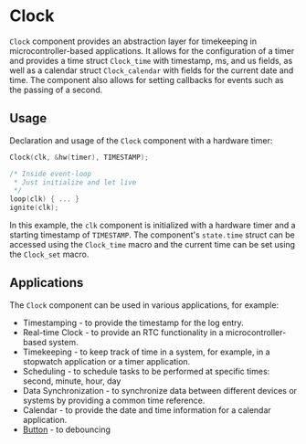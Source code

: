 # Clock

`Clock` component provides an abstraction layer for timekeeping in microcontroller-based applications. It allows for the configuration of a timer and provides a time struct `Clock_time` with timestamp, ms, and us fields, as well as a calendar struct `Clock_calendar` with fields for the current date and time. The component also allows for setting callbacks for events such as the passing of a second.

## Usage

Declaration and usage of the `Clock` component with a hardware timer:

```c
Clock(clk, &hw(timer), TIMESTAMP);

/* Inside event-loop
 * Just initialize and let live
 */
loop(clk) { ... }
ignite(clk);

```

In this example, the `clk` component is initialized with a hardware timer and a starting timestamp of `TIMESTAMP`. The component's `state.time` struct can be accessed using the `Clock_time` macro and the current time can be set using the `Clock_set` macro.

## Applications

The `Clock` component can be used in various applications, for example:

-   Timestamping - to provide the timestamp for the log entry.
-   Real-time Clock - to provide an RTC functionality in a microcontroller-based system.
-   Timekeeping - to keep track of time in a system, for example, in a stopwatch application or a timer application.
-   Scheduling - to schedule tasks to be performed at specific times: second, minute, hour, day
-   Data Synchronization - to synchronize data between different devices or systems by providing a common time reference.
-   Calendar - to provide the date and time information for a calendar application.
-   [Button](../Button) - to debouncing
